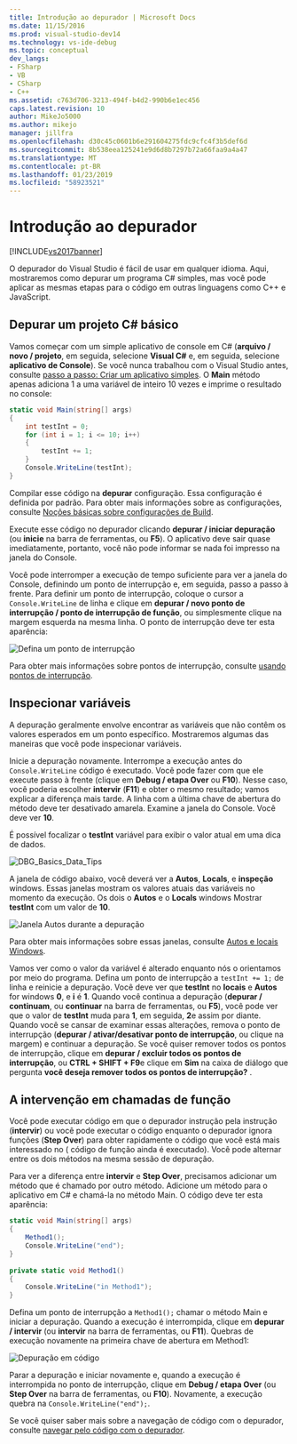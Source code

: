 ```yaml
---
title: Introdução ao depurador | Microsoft Docs
ms.date: 11/15/2016
ms.prod: visual-studio-dev14
ms.technology: vs-ide-debug
ms.topic: conceptual
dev_langs:
- FSharp
- VB
- CSharp
- C++
ms.assetid: c763d706-3213-494f-b4d2-990b6e1ec456
caps.latest.revision: 10
author: MikeJo5000
ms.author: mikejo
manager: jillfra
ms.openlocfilehash: d30c45c0601b6e291604275fdc9cfc4f3b5def6d
ms.sourcegitcommit: 8b538eea125241e9d6d8b7297b72a66faa9a4a47
ms.translationtype: MT
ms.contentlocale: pt-BR
ms.lasthandoff: 01/23/2019
ms.locfileid: "58923521"
---
```

# <a name="getting-started-with-the-debugger"></a>Introdução ao depurador
[!INCLUDE[vs2017banner](../includes/vs2017banner.md)]

O depurador do Visual Studio é fácil de usar em qualquer idioma. Aqui, mostraremos como depurar um programa C# simples, mas você pode aplicar as mesmas etapas para o código em outras linguagens como C++ e JavaScript.  
  
##  <a name="BKMK_Start_debugging_a_VS_project"></a> Depurar um projeto C# básico  
 Vamos começar com um simple aplicativo de console em C# (**arquivo / novo / projeto**, em seguida, selecione **Visual C#** e, em seguida, selecione **aplicativo de Console**). Se você nunca trabalhou com o Visual Studio antes, consulte [passo a passo: Criar um aplicativo simples](../ide/walkthrough-create-a-simple-application-with-visual-csharp-or-visual-basic.md). O **Main** método apenas adiciona 1 a uma variável de inteiro 10 vezes e imprime o resultado no console:  
  
```csharp  
static void Main(string[] args)  
{  
    int testInt = 0;  
    for (int i = 1; i <= 10; i++)  
    {  
        testInt += 1;  
    }  
    Console.WriteLine(testInt);  
}  
```  
  
 Compilar esse código na **depurar** configuração. Essa configuração é definida por padrão. Para obter mais informações sobre as configurações, consulte [Noções básicas sobre configurações de Build](../ide/understanding-build-configurations.md).  
  
 Execute esse código no depurador clicando **depurar / iniciar depuração** (ou **inicie** na barra de ferramentas, ou **F5**). O aplicativo deve sair quase imediatamente, portanto, você não pode informar se nada foi impresso na janela do Console.  
  
 Você pode interromper a execução de tempo suficiente para ver a janela do Console, definindo um ponto de interrupção e, em seguida, passo a passo à frente. Para definir um ponto de interrupção, coloque o cursor a `Console.WriteLine` de linha e clique em **depurar / novo ponto de interrupção / ponto de interrupção de função**, ou simplesmente clique na margem esquerda na mesma linha. O ponto de interrupção deve ter esta aparência:  
  
 ![Defina um ponto de interrupção](../debugger/media/getstartedbreakpoint.png "GetStartedBreakpoint")  
  
 Para obter mais informações sobre pontos de interrupção, consulte [usando pontos de interrupção](../debugger/using-breakpoints.md).  
  
##  <a name="BKMK_Inspect_Variables"></a> Inspecionar variáveis  
 A depuração geralmente envolve encontrar as variáveis que não contêm os valores esperados em um ponto específico. Mostraremos algumas das maneiras que você pode inspecionar variáveis.  
  
 Inicie a depuração novamente. Interrompe a execução antes do `Console.WriteLine` código é executado. Você pode fazer com que ele execute passo à frente (clique em **Debug / etapa Over** ou **F10**). Nesse caso, você poderia escolher **intervir** (**F11**) e obter o mesmo resultado; vamos explicar a diferença mais tarde. A linha com a última chave de abertura do método deve ter desativado amarela. Examine a janela do Console. Você deve ver **10**.  
  
 É possível focalizar o **testInt** variável para exibir o valor atual em uma dica de dados.  
  
 ![DBG&#95;Basics&#95;Data&#95;Tips](../debugger/media/dbg-basics-data-tips.png "DBG_Basics_Data_Tips")  
  
 A janela de código abaixo, você deverá ver a **Autos**, **Locals**, e **inspeção** windows. Essas janelas mostram os valores atuais das variáveis no momento da execução. Os dois o **Autos** e o **Locals** windows Mostrar **testInt** com um valor de **10**.  
  
 ![Janela Autos durante a depuração](../debugger/media/getstartedwindows.png "GetStartedWindows")  
  
 Para obter mais informações sobre essas janelas, consulte [Autos e locais Windows](../debugger/autos-and-locals-windows.md).  
  
 Vamos ver como o valor da variável é alterado enquanto nós o orientamos por meio do programa. Defina um ponto de interrupção a `testInt += 1;` de linha e reinicie a depuração. Você deve ver que **testInt** no **locais** e **Autos** for windows **0**, e **i** é **1**. Quando você continua a depuração (**depurar / continuam**, ou **continuar** na barra de ferramentas, ou **F5**), você pode ver que o valor de **testInt** muda para **1**, em seguida, **2**e assim por diante. Quando você se cansar de examinar essas alterações, remova o ponto de interrupção (**depurar / ativar/desativar ponto de interrupção**, ou clique na margem) e continuar a depuração. Se você quiser remover todos os pontos de interrupção, clique em **depurar / excluir todos os pontos de interrupção**, ou **CTRL + SHIFT + F9**e clique em **Sim** na caixa de diálogo que pergunta **você deseja remover todos os pontos de interrupção?** .  
  
## <a name="stepping-into-and-over-function-calls"></a>A intervenção em chamadas de função  
 Você pode executar código em que o depurador instrução pela instrução (**intervir**) ou você pode executar o código enquanto o depurador ignora funções (**Step Over**) para obter rapidamente o código que você está mais interessado no ( código de função ainda é executado). Você pode alternar entre os dois métodos na mesma sessão de depuração.  
  
 Para ver a diferença entre **intervir** e **Step Over**, precisamos adicionar um método que é chamado por outro método. Adicione um método para o aplicativo em C# e chamá-la no método Main. O código deve ter esta aparência:  
  
```csharp  
static void Main(string[] args)  
{  
    Method1();  
    Console.WriteLine("end");  
}  
  
private static void Method1()  
{  
    Console.WriteLine("in Method1");  
}  
```  
  
 Defina um ponto de interrupção a `Method1();` chamar o método Main e iniciar a depuração. Quando a execução é interrompida, clique em **depurar / intervir** (ou **intervir** na barra de ferramentas, ou **F11**). Quebras de execução novamente na primeira chave de abertura em Method1:  
  
 ![Depuração em código](../debugger/media/getstartedstepinto.png "GetStartedStepInto")  
  
 Parar a depuração e iniciar novamente e, quando a execução é interrompida no ponto de interrupção, clique em **Debug / etapa Over** (ou **Step Over** na barra de ferramentas, ou **F10**). Novamente, a execução quebra na `Console.WriteLine("end");`.  
  
 Se você quiser saber mais sobre a navegação de código com o depurador, consulte [navegar pelo código com o depurador](../debugger/navigating-through-code-with-the-debugger.md).
